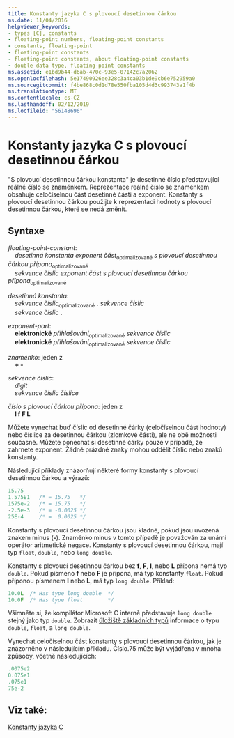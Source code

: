 ```yaml
---
title: Konstanty jazyka C s plovoucí desetinnou čárkou
ms.date: 11/04/2016
helpviewer_keywords:
- types [C], constants
- floating-point numbers, floating-point constants
- constants, floating-point
- floating-point constants
- floating-point constants, about floating-point constants
- double data type, floating-point constants
ms.assetid: e1bd9b44-d6ab-470c-93e5-07142c7a2062
ms.openlocfilehash: 5e17490926ee328c3a4ca03b1de9cb6e752959a0
ms.sourcegitcommit: f4be868c0d1d78e550fba105d4d3c993743a1f4b
ms.translationtype: MT
ms.contentlocale: cs-CZ
ms.lasthandoff: 02/12/2019
ms.locfileid: "56148696"
---
```

# <a name="c-floating-point-constants"></a>Konstanty jazyka C s plovoucí desetinnou čárkou

"S plovoucí desetinnou čárkou konstanta" je desetinné číslo představující reálné číslo se znaménkem. Reprezentace reálné číslo se znaménkem obsahuje celočíselnou část desetinné části a exponent. Konstanty s plovoucí desetinnou čárkou použijte k reprezentaci hodnoty s plovoucí desetinnou čárkou, které se nedá změnit.

## <a name="syntax"></a>Syntaxe

*floating-point-constant*:<br/>
&nbsp;&nbsp;&nbsp;&nbsp;*desetinná konstanta* *exponent část*<sub>optimalizované</sub> *s plovoucí desetinnou čárkou přípona*<sub>optimalizované</sub><br/>
&nbsp;&nbsp;&nbsp;&nbsp;*sekvence číslic* *exponent část* *s plovoucí desetinnou čárkou přípona*<sub>optimalizované</sub>

*desetinná konstanta*:<br/>
&nbsp;&nbsp;&nbsp;&nbsp;*sekvence číslic*<sub>optimalizované</sub> **.** *sekvence číslic*<br/>
&nbsp;&nbsp;&nbsp;&nbsp;*sekvence číslic*  **.**

*exponent-part*:<br/>
&nbsp;&nbsp;&nbsp;&nbsp;**elektronické** *přihlašování*<sub>optimalizované</sub> *sekvence číslic*<br/>
&nbsp;&nbsp;&nbsp;&nbsp;**elektronické** *přihlašování*<sub>optimalizované</sub> *sekvence číslic*

*znaménko*: jeden z<br/>
&nbsp;&nbsp;&nbsp;&nbsp;**+ -**

*sekvence číslic*:<br/>
&nbsp;&nbsp;&nbsp;&nbsp;*digit*<br/>
&nbsp;&nbsp;&nbsp;&nbsp;*sekvence číslic* *číslice*

*číslo s plovoucí čárkou přípona*: jeden z<br/>
&nbsp;&nbsp;&nbsp;&nbsp;**l f F L**

Můžete vynechat buď číslic od desetinné čárky (celočíselnou část hodnoty) nebo číslice za desetinnou čárkou (zlomkové části), ale ne obě možnosti současně. Můžete ponechat si desetinné čárky pouze v případě, že zahrnete exponent. Žádné prázdné znaky mohou oddělit číslic nebo znaků konstanty.

Následující příklady znázorňují některé formy konstanty s plovoucí desetinnou čárkou a výrazů:

```C
15.75
1.575E1   /* = 15.75   */
1575e-2   /* = 15.75   */
-2.5e-3   /* = -0.0025 */
25E-4     /* =  0.0025 */
```

Konstanty s plovoucí desetinnou čárkou jsou kladné, pokud jsou uvozená znakem minus (**-**). Znaménko minus v tomto případě je považován za unární operátor aritmetické negace. Konstanty s plovoucí desetinnou čárkou, mají typ `float`, `double`, nebo `long double`.

Konstanty s plovoucí desetinnou čárkou bez **f**, **F**, **l**, nebo **L** přípona nemá typ `double`. Pokud písmeno **f** nebo **F** je přípona, má typ konstanty `float`. Pokud příponou písmenem **l** nebo **L**, má typ `long double`. Příklad:

```C
10.0L  /* Has type long double  */
10.0F  /* Has type float        */
```

Všimněte si, že kompilátor Microsoft C interně představuje `long double` stejný jako typ `double`. Zobrazit [úložiště základních typů](../c-language/storage-of-basic-types.md) informace o typu `double`, `float`, a `long double`.

Vynechat celočíselnou část konstanty s plovoucí desetinnou čárkou, jak je znázorněno v následujícím příkladu. Číslo.75 může být vyjádřena v mnoha způsoby, včetně následujících:

```C
.0075e2
0.075e1
.075e1
75e-2
```

## <a name="see-also"></a>Viz také:

[Konstanty jazyka C](../c-language/c-constants.md)

